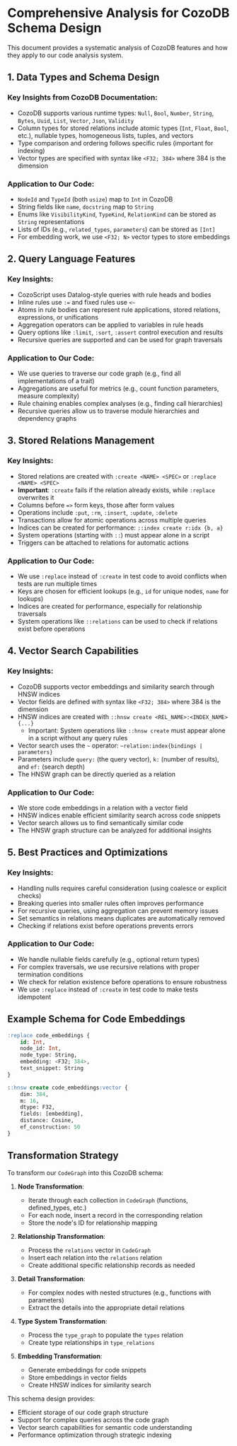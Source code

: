 # Comprehensive Analysis for CozoDB Schema Design

This document provides a systematic analysis of CozoDB features and how they apply to our code analysis system.

## 1. Data Types and Schema Design

### Key Insights from CozoDB Documentation:
- CozoDB supports various runtime types: `Null`, `Bool`, `Number`, `String`, `Bytes`, `Uuid`, `List`, `Vector`, `Json`, `Validity`
- Column types for stored relations include atomic types (`Int`, `Float`, `Bool`, etc.), nullable types, homogeneous lists, tuples, and vectors
- Type comparison and ordering follows specific rules (important for indexing)
- Vector types are specified with syntax like `<F32; 384>` where 384 is the dimension

### Application to Our Code:
- `NodeId` and `TypeId` (both `usize`) map to `Int` in CozoDB
- String fields like `name`, `docstring` map to `String`
- Enums like `VisibilityKind`, `TypeKind`, `RelationKind` can be stored as `String` representations
- Lists of IDs (e.g., `related_types`, `parameters`) can be stored as `[Int]`
- For embedding work, we use `<F32; N>` vector types to store embeddings

## 2. Query Language Features

### Key Insights:
- CozoScript uses Datalog-style queries with rule heads and bodies
- Inline rules use `:=` and fixed rules use `<~`
- Atoms in rule bodies can represent rule applications, stored relations, expressions, or unifications
- Aggregation operators can be applied to variables in rule heads
- Query options like `:limit`, `:sort`, `:assert` control execution and results
- Recursive queries are supported and can be used for graph traversals

### Application to Our Code:
- We use queries to traverse our code graph (e.g., find all implementations of a trait)
- Aggregations are useful for metrics (e.g., count function parameters, measure complexity)
- Rule chaining enables complex analyses (e.g., finding call hierarchies)
- Recursive queries allow us to traverse module hierarchies and dependency graphs

## 3. Stored Relations Management

### Key Insights:
- Stored relations are created with `:create <NAME> <SPEC>` or `:replace <NAME> <SPEC>`
- **Important**: `:create` fails if the relation already exists, while `:replace` overwrites it
- Columns before `=>` form keys, those after form values
- Operations include `:put`, `:rm`, `:insert`, `:update`, `:delete`
- Transactions allow for atomic operations across multiple queries
- Indices can be created for performance: `::index create r:idx {b, a}`
- System operations (starting with `::`) must appear alone in a script
- Triggers can be attached to relations for automatic actions

### Application to Our Code:
- We use `:replace` instead of `:create` in test code to avoid conflicts when tests are run multiple times
- Keys are chosen for efficient lookups (e.g., `id` for unique nodes, `name` for lookups)
- Indices are created for performance, especially for relationship traversals
- System operations like `::relations` can be used to check if relations exist before operations

## 4. Vector Search Capabilities

### Key Insights:
- CozoDB supports vector embeddings and similarity search through HNSW indices
- Vector fields are defined with syntax like `<F32; 384>` where 384 is the dimension
- HNSW indices are created with `::hnsw create <REL_NAME>:<INDEX_NAME> {...}`
  - Important: System operations like `::hnsw create` must appear alone in a script without any query rules
- Vector search uses the `~` operator: `~relation:index{bindings | parameters}`
- Parameters include `query:` (the query vector), `k:` (number of results), and `ef:` (search depth)
- The HNSW graph can be directly queried as a relation

### Application to Our Code:
- We store code embeddings in a relation with a vector field
- HNSW indices enable efficient similarity search across code snippets
- Vector search allows us to find semantically similar code
- The HNSW graph structure can be analyzed for additional insights

## 5. Best Practices and Optimizations

### Key Insights:
- Handling nulls requires careful consideration (using coalesce or explicit checks)
- Breaking queries into smaller rules often improves performance
- For recursive queries, using aggregation can prevent memory issues
- Set semantics in relations means duplicates are automatically removed
- Checking if relations exist before operations prevents errors

### Application to Our Code:
- We handle nullable fields carefully (e.g., optional return types)
- For complex traversals, we use recursive relations with proper termination conditions
- We check for relation existence before operations to ensure robustness
- We use `:replace` instead of `:create` in test code to make tests idempotent

## Example Schema for Code Embeddings

```sql
:replace code_embeddings {
    id: Int, 
    node_id: Int, 
    node_type: String, 
    embedding: <F32; 384>, 
    text_snippet: String
}

::hnsw create code_embeddings:vector {
    dim: 384,
    m: 16,
    dtype: F32,
    fields: [embedding],
    distance: Cosine,
    ef_construction: 50
}
```

## Transformation Strategy

To transform our `CodeGraph` into this CozoDB schema:

1. **Node Transformation**:
   - Iterate through each collection in `CodeGraph` (functions, defined_types, etc.)
   - For each node, insert a record in the corresponding relation
   - Store the node's ID for relationship mapping

2. **Relationship Transformation**:
   - Process the `relations` vector in `CodeGraph`
   - Insert each relation into the `relations` relation
   - Create additional specific relationship records as needed

3. **Detail Transformation**:
   - For complex nodes with nested structures (e.g., functions with parameters)
   - Extract the details into the appropriate detail relations

4. **Type System Transformation**:
   - Process the `type_graph` to populate the `types` relation
   - Create type relationships in `type_relations`

5. **Embedding Transformation**:
   - Generate embeddings for code snippets
   - Store embeddings in vector fields
   - Create HNSW indices for similarity search

This schema design provides:
- Efficient storage of our code graph structure
- Support for complex queries across the code graph
- Vector search capabilities for semantic code understanding
- Performance optimization through strategic indexing
